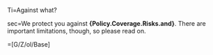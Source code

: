 Ti=Against what?

sec=We protect you against <b>{Policy.Coverage.Risks.and}</b>. There are important limitations, though, so please read on.

=[G/Z/ol/Base]
